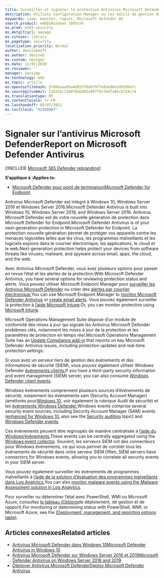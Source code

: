 ```yaml
---
title: Surveiller et signaler la protection Antivirus Microsoft Defender données
description: Utilisez Configuration Manager ou les outils de gestion des informations et des événements de sécurité (SIEM) pour utiliser des rapports et surveiller Microsoft Defender AV avec PowerShell et WMI.
keywords: siem, monitor, report, Microsoft Defender AV
search.product: eADQiWindows 10XVcnh
ms.prod: m365-security
ms.mktglfcycl: manage
ms.sitesec: library
ms.pagetype: security
localization_priority: Normal
author: denisebmsft
ms.author: deniseb
ms.custom: nextgen
ms.date: 12/07/2020
ms.reviewer: ''
manager: dansimp
ms.technology: mde
ms.topic: article
ms.openlocfilehash: 5780daaa65a4d83376dd7977e03e88e2d828befc
ms.sourcegitcommit: 51b316c23e070ab402a687f927e8fa01cb719c74
ms.translationtype: MT
ms.contentlocale: fr-FR
ms.lasthandoff: 05/07/2021
ms.locfileid: "52269587"
---
```

# <a name="report-on-microsoft-defender-antivirus"></a><span data-ttu-id="74889-104">Signaler sur l’antivirus Microsoft Defender</span><span class="sxs-lookup"><span data-stu-id="74889-104">Report on Microsoft Defender Antivirus</span></span>

[!INCLUDE [Microsoft 365 Defender rebranding](../../includes/microsoft-defender.md)]


<span data-ttu-id="74889-105">**S’applique à :**</span><span class="sxs-lookup"><span data-stu-id="74889-105">**Applies to:**</span></span>

- [<span data-ttu-id="74889-106">Microsoft Defender pour point de terminaison</span><span class="sxs-lookup"><span data-stu-id="74889-106">Microsoft Defender for Endpoint</span></span>](/microsoft-365/security/defender-endpoint/)

<span data-ttu-id="74889-107">Antivirus Microsoft Defender est intégré à Windows 10, Windows Server 2019 et Windows Server 2016.</span><span class="sxs-lookup"><span data-stu-id="74889-107">Microsoft Defender Antivirus is built into Windows 10, Windows Server 2019, and Windows Server 2016.</span></span> <span data-ttu-id="74889-108">Antivirus Microsoft Defender est de votre nouvelle génération de protection dans Microsoft Defender for Endpoint.</span><span class="sxs-lookup"><span data-stu-id="74889-108">Microsoft Defender Antivirus is of your next-generation protection in Microsoft Defender for Endpoint.</span></span> <span data-ttu-id="74889-109">La protection nouvelle génération permet de protéger vos appareils contre les menaces logicielles telles que les virus, les programmes malveillants et les logiciels espions dans le courrier électronique, les applications, le cloud et le web.</span><span class="sxs-lookup"><span data-stu-id="74889-109">Next-generation protection helps protect your devices from software threats like viruses, malware, and spyware across email, apps, the cloud, and the web.</span></span>

<span data-ttu-id="74889-110">Avec Antivirus Microsoft Defender, vous avez plusieurs options pour passer en revue l’état et les alertes de la protection.</span><span class="sxs-lookup"><span data-stu-id="74889-110">With Microsoft Defender Antivirus, you have several options for reviewing protection status and alerts.</span></span> <span data-ttu-id="74889-111">Vous pouvez utiliser Microsoft Endpoint Manager pour [surveiller les Antivirus Microsoft Defender](/configmgr/protect/deploy-use/monitor-endpoint-protection) ou créer des [alertes par courrier électronique.](/configmgr/protect/deploy-use/endpoint-configure-alerts)</span><span class="sxs-lookup"><span data-stu-id="74889-111">You can use Microsoft Endpoint Manager to [monitor Microsoft Defender Antivirus](/configmgr/protect/deploy-use/monitor-endpoint-protection) or [create email alerts](/configmgr/protect/deploy-use/endpoint-configure-alerts).</span></span> <span data-ttu-id="74889-112">Vous pouvez également surveiller la protection à [l’aide Microsoft Intune](/intune/introduction-intune).</span><span class="sxs-lookup"><span data-stu-id="74889-112">Or, you can monitor protection using [Microsoft Intune](/intune/introduction-intune).</span></span>  

<span data-ttu-id="74889-113">Microsoft Operations Management [](/windows/deployment/update/update-compliance-get-started) Suite dispose d’un module de conformité des mises à jour qui signale les Antivirus Microsoft Defender problèmes clés, notamment les mises à jour de la protection et les paramètres de protection en temps réel.</span><span class="sxs-lookup"><span data-stu-id="74889-113">Microsoft Operations Management Suite has an [Update Compliance add-in](/windows/deployment/update/update-compliance-get-started) that reports on key Microsoft Defender Antivirus issues, including protection updates and real-time protection settings.</span></span>

<span data-ttu-id="74889-114">Si vous avez un serveur tiers de gestion des événements et des informations de sécurité (SIEM), vous pouvez également utiliser Windows Defender [événements clients.](/windows/win32/events/windows-events)</span><span class="sxs-lookup"><span data-stu-id="74889-114">If you have a third-party security information and event management (SIEM) server, you can also consume [Windows Defender client events](/windows/win32/events/windows-events).</span></span> 

<span data-ttu-id="74889-115">Windows événements comprennent plusieurs sources d’événements de sécurité, notamment les événements [](/windows/device-security/auditing/security-auditing-overview) sam (Security Account Manager) (améliorés pour[Windows 10](/windows/whats-new/whats-new-windows-10-version-1507-and-1511), voir également la rubrique Audit de sécurité) et les [événements Windows Defender.](troubleshoot-microsoft-defender-antivirus.md)</span><span class="sxs-lookup"><span data-stu-id="74889-115">Windows events comprise several security event sources, including Security Account Manager (SAM) events ([enhanced for Windows 10](/windows/whats-new/whats-new-windows-10-version-1507-and-1511), also see the [Security auditing](/windows/device-security/auditing/security-auditing-overview) topic) and  [Windows Defender events](troubleshoot-microsoft-defender-antivirus.md).</span></span> 

<span data-ttu-id="74889-116">Ces événements peuvent être regroupés de manière centralisée à [l’aide du Windows’événements.](/windows/win32/wec/windows-event-collector)</span><span class="sxs-lookup"><span data-stu-id="74889-116">These events can be centrally aggregated using the [Windows event collector](/windows/win32/wec/windows-event-collector).</span></span> <span data-ttu-id="74889-117">Souvent, les serveurs SIEM ont des connecteurs pour Windows événements, ce qui vous permet de corréler tous les événements de sécurité dans votre serveur SIEM.</span><span class="sxs-lookup"><span data-stu-id="74889-117">Often, SIEM servers have connectors for Windows events, allowing you to correlate all security events in your SIEM server.</span></span> 

<span data-ttu-id="74889-118">Vous pouvez également surveiller les événements de programmes malveillants à [l’aide de la solution d’évaluation des programmes malveillants dans Log Analytics.](/azure/log-analytics/log-analytics-malware)</span><span class="sxs-lookup"><span data-stu-id="74889-118">You can also [monitor malware events using the Malware Assessment solution in Log Analytics](/azure/log-analytics/log-analytics-malware).</span></span>

<span data-ttu-id="74889-119">Pour surveiller ou déterminer l’état avec PowerShell, WMI ou Microsoft Azure, consultez [le tableau (Options](deploy-manage-report-microsoft-defender-antivirus.md#ref2)de déploiement, de gestion et de rapport).</span><span class="sxs-lookup"><span data-stu-id="74889-119">For monitoring or determining status with PowerShell, WMI, or Microsoft Azure, see the [(Deployment, management, and reporting options table)](deploy-manage-report-microsoft-defender-antivirus.md#ref2).</span></span>

## <a name="related-articles"></a><span data-ttu-id="74889-120">Articles connexes</span><span class="sxs-lookup"><span data-stu-id="74889-120">Related articles</span></span>

- [<span data-ttu-id="74889-121">Antivirus Microsoft Defender dans Windows 10</span><span class="sxs-lookup"><span data-stu-id="74889-121">Microsoft Defender Antivirus in Windows 10</span></span>](microsoft-defender-antivirus-in-windows-10.md)
- [<span data-ttu-id="74889-122">Antivirus Microsoft Defender sur Windows Server 2016 et 2019</span><span class="sxs-lookup"><span data-stu-id="74889-122">Microsoft Defender Antivirus on Windows Server 2016 and 2019</span></span>](microsoft-defender-antivirus-on-windows-server.md)
- [<span data-ttu-id="74889-123">Déployer Antivirus Microsoft Defender</span><span class="sxs-lookup"><span data-stu-id="74889-123">Deploy Microsoft Defender Antivirus</span></span>](deploy-manage-report-microsoft-defender-antivirus.md)
